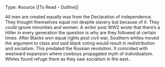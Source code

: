 Type: #source 
[[To Read - Outline]]

All men are created equally was from the Declaration of independence. They thought themselves equal not despite slavery but because of it. They could ignore minorities and women. A writer post WW2 wrote that there’s a Hitler in every generation the question is why are they followed at certain times. After Blacks won equal rights post civil war, Southern whites moved the argument to class and said black voting would result in redistribution and socialism. This predated the Russian revolution. It coincided with westward expansion where cowboys propagated myth of individualism. Whites found refuge there as they saw socialism in the east..